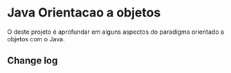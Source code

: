 
# Java Orientacao a objetos

O deste projeto é aprofundar em alguns aspectos do paradigma orientado a objetos com o Java.



## Change log